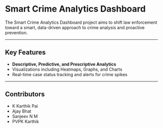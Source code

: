 # Smart Crime Analytics Dashboard

The Smart Crime Analytics Dashboard project aims to shift law enforcement toward a smart, data-driven approach to crime analysis and proactive prevention.

---

## Key Features

* **Descriptive, Predictive, and Prescriptive Analytics**
* Visualizations including Heatmaps, Graphs, and Charts
* Real-time case status tracking and alerts for crime spikes

---

## Contributors

* K Karthik Pai
* Ajay Bhat
* Sanjeev N M
* PVPK Karthik
